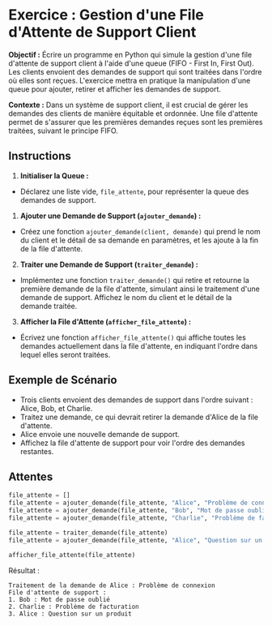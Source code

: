 # Exercice : Gestion d'une File d'Attente de Support Client

**Objectif :** Écrire un programme en Python qui simule la gestion d'une file d'attente de support client à l'aide d'une queue (FIFO - First In, First Out). Les clients envoient des demandes de support qui sont traitées dans l'ordre où elles sont reçues. L'exercice mettra en pratique la manipulation d'une queue pour ajouter, retirer et afficher les demandes de support.

**Contexte :** Dans un système de support client, il est crucial de gérer les demandes des clients de manière équitable et ordonnée. Une file d'attente permet de s'assurer que les premières demandes reçues sont les premières traitées, suivant le principe FIFO.

## Instructions

1. **Initialiser la Queue :**

- Déclarez une liste vide, `file_attente`, pour représenter la queue des demandes de support.

1. **Ajouter une Demande de Support (`ajouter_demande`) :**

- Créez une fonction `ajouter_demande(client, demande)` qui prend le nom du client et le détail de sa demande en paramètres, et les ajoute à la fin de la file d'attente.

2. **Traiter une Demande de Support (`traiter_demande`) :**

- Implémentez une fonction `traiter_demande()` qui retire et retourne la première demande de la file d'attente, simulant ainsi le traitement d'une demande de support. Affichez le nom du client et le détail de la demande traitée.

3. **Afficher la File d'Attente (`afficher_file_attente`) :**

- Écrivez une fonction `afficher_file_attente()` qui affiche toutes les demandes actuellement dans la file d'attente, en indiquant l'ordre dans lequel elles seront traitées.

## Exemple de Scénario

- Trois clients envoient des demandes de support dans l'ordre suivant : Alice, Bob, et Charlie.
- Traitez une demande, ce qui devrait retirer la demande d'Alice de la file d'attente.
- Alice envoie une nouvelle demande de support.
- Affichez la file d'attente de support pour voir l'ordre des demandes restantes.

## Attentes

```py
file_attente = []
file_attente = ajouter_demande(file_attente, "Alice", "Problème de connexion")
file_attente = ajouter_demande(file_attente, "Bob", "Mot de passe oublié")
file_attente = ajouter_demande(file_attente, "Charlie", "Problème de facturation")

file_attente = traiter_demande(file_attente)
file_attente = ajouter_demande(file_attente, "Alice", "Question sur un produit")

afficher_file_attente(file_attente)
```

Résultat :

```
Traitement de la demande de Alice : Problème de connexion
File d'attente de support :
1. Bob : Mot de passe oublié
2. Charlie : Problème de facturation
3. Alice : Question sur un produit
```
